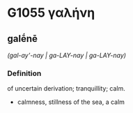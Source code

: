 # G1055 γαλήνη

## galḗnē

_(gal-ay'-nay | ga-LAY-nay | ga-LAY-nay)_

### Definition

of uncertain derivation; tranquillity; calm.

- calmness, stillness of the sea, a calm

